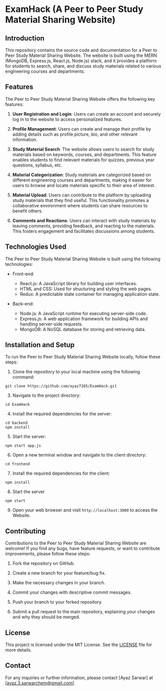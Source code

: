 # ExamHack (A Peer to Peer Study Material Sharing Website)

## Introduction

This repository contains the source code and documentation for a Peer to Peer Study Material Sharing Website. The website is built using the MERN (MongoDB, Express.js, React.js, Node.js) stack, and it provides a platform for students to search, share, and discuss study materials related to various engineering courses and departments.

## Features

The Peer to Peer Study Material Sharing Website offers the following key features:

1. **User Registration and Login**: Users can create an account and securely log in to the website to access personalized features.

2. **Profile Management**: Users can create and manage their profile by adding details such as profile picture, bio, and other relevant information.

3. **Study Material Search**: The website allows users to search for study materials based on keywords, courses, and departments. This feature enables students to find relevant materials for quizzes, previous year questions, syllabus, etc.

4. **Material Categorization**: Study materials are categorized based on different engineering courses and departments, making it easier for users to browse and locate materials specific to their area of interest.

5. **Material Upload**: Users can contribute to the platform by uploading study materials that they find useful. This functionality promotes a collaborative environment where students can share resources to benefit others.

6. **Comments and Reactions**: Users can interact with study materials by leaving comments, providing feedback, and reacting to the materials. This fosters engagement and facilitates discussions among students.

## Technologies Used

The Peer to Peer Study Material Sharing Website is built using the following technologies:

- Front-end:
  - React.js: A JavaScript library for building user interfaces.
  - HTML and CSS: Used for structuring and styling the web pages.
  - Redux: A predictable state container for managing application state.

- Back-end:
  - Node.js: A JavaScript runtime for executing server-side code.
  - Express.js: A web application framework for building APIs and handling server-side requests.
  - MongoDB: A NoSQL database for storing and retrieving data.

## Installation and Setup

To run the Peer to Peer Study Material Sharing Website locally, follow these steps:

1. Clone the repository to your local machine using the following command: 
```
git clone https://github.com/ayaz7285/ExamHack.git
```
3. Navigate to the project directory: 
```
cd ExamHack
```
4. Install the required dependencies for the server: 
```
cd backend
npm install
```
5. Start the server:
```
npm start app.js
```
6. Open a new terminal window and navigate to the client directory:
```
cd frontend
```
7. Install the required dependencies for the client:
```
npm install
```
8. Start the server
```
npm start
```
9. Open your web browser and visit `http://localhost:3000` to access the Website.

## Contributing

Contributions to the Peer to Peer Study Material Sharing Website are welcome! If you find any bugs, have feature requests, or want to contribute improvements, please follow these steps:

1. Fork the repository on GitHub.

2. Create a new branch for your feature/bug fix.

3. Make the necessary changes in your branch.

4. Commit your changes with descriptive commit messages.

5. Push your branch to your forked repository.

6. Submit a pull request to the main repository, explaining your changes and why they should be merged.

## License

This project is licensed under the MIT License. See the [LICENSE](LICENSE) file for more details.

## Contact

For any inquiries or further information, please contact [Ayaz Sarwar] at [ayaz.3.sarwarchem@gmail.com].
